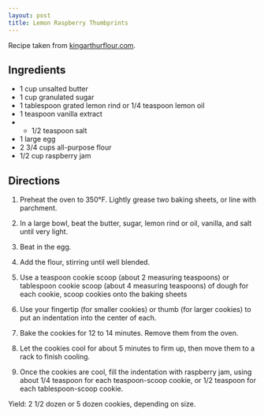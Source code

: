```yaml
---
layout: post
title: Lemon Raspberry Thumbprints
---
```


Recipe taken from [kingarthurflour.com](http://www.kingarthurflour.com/recipes/lemon-raspberry-thumbprints-recipe).

<!--more-->

## Ingredients

* 1 cup unsalted butter
* 1 cup granulated sugar
* 1 tablespoon grated lemon rind or 1/4 teaspoon lemon oil
* 1 teaspoon vanilla extract
* * 1/2 teaspoon salt
* 1 large egg
* 2 3/4 cups all-purpose flour
* 1/2 cup raspberry jam

## Directions

1. Preheat the oven to 350°F. Lightly grease two baking sheets, or line with parchment.

2. In a large bowl, beat the butter, sugar, lemon rind or oil, vanilla, and salt until very light.

3. Beat in the egg.

4. Add the flour, stirring until well blended.

5. Use a teaspoon cookie scoop (about 2 measuring teaspoons) or tablespoon cookie scoop (about 4 measuring teaspoons) of dough for each cookie, scoop cookies onto the baking sheets

6. Use your fingertip (for smaller cookies) or thumb (for larger cookies) to put an indentation into the center of each.

7. Bake the cookies for 12 to 14 minutes. Remove them from the oven.

8. Let the cookies cool for about 5 minutes to firm up, then move them to a rack to finish cooling.

9. Once the cookies are cool, fill the indentation with raspberry jam, using about 1/4 teaspoon for each teaspoon-scoop cookie, or 1/2 teaspoon for each tablespoon-scoop cookie.

Yield: 2 1/2 dozen or 5 dozen cookies, depending on size.
